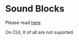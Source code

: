 # Sound Blocks

Please read [here](https://en.scratch-wiki.info/wiki/Sound_Blocks)

On CUI, It of all are not suported.
